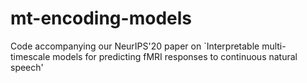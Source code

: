 # mt-encoding-models
Code accompanying our NeurIPS'20 paper on `Interpretable multi-timescale models for predicting fMRI responses to continuous natural speech'

